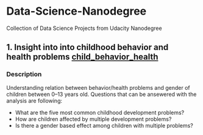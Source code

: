 # Data-Science-Nanodegree
Collection of Data Science Projects from Udacity Nanodegree
## 1. Insight into into childhood behavior and health problems [child_behavior_health](https://github.com/SabrinaAL/Data-Science-Nanodegree/tree/master/child_behavior_health)
   ### Description 
   Understanding relation between behavior/health problems and gender of children between 0–13 years old. 
   Questions that can be ansewered with the analysis are following:
   
- What are the five most common childhood development problems?
- How are children affected by multiple development problems?
- Is there a gender based effect among children with multiple problems?
